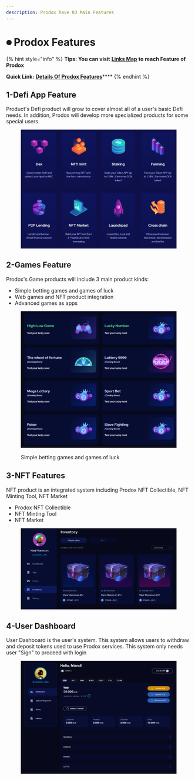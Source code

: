 ```yaml
---
description: Prodox have 03 Main Features
---
```


# ⏺ Prodox Features

{% hint style="info" %}
**Tips: You can visit** [**Links Map**](links-map.md) **to reach Feature of Prodox**&#x20;

**Quick Link:** [**Details Of Prodox Features**](../prodox-system/features-details/)****
{% endhint %}

## 1-Defi App Feature

Product's Defi product will grow to cover almost all of a user's basic Defi needs. In addition, Prodox will develop more specialized products for some special users.&#x20;

<figure><img src="../.gitbook/assets/image (2) (3).png" alt=""><figcaption></figcaption></figure>

## 2-Games Feature

Prodox's Game products will include 3 main product kinds:

* Simple betting games and games of luck
* Web games and NFT product integration
* Advanced games as apps

<figure><img src="../.gitbook/assets/image (14).png" alt=""><figcaption><p>Simple betting games and games of luck</p></figcaption></figure>

## 3-NFT Features

NFT product is an integrated system including Prodox NFT Collectible, NFT Minting Tool, NFT Market

* Prodox NFT Collectible
* NFT Minting Tool&#x20;
* NFT Market

<figure><img src="../.gitbook/assets/image (9).png" alt=""><figcaption></figcaption></figure>

## 4-User Dashboard

User Dashboard is the user's system. This system allows users to withdraw and deposit tokens used to use Prodox services. This system only needs user "Sign" to proceed with login

<figure><img src="../.gitbook/assets/image (20).png" alt=""><figcaption></figcaption></figure>
